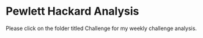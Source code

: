 # Pewlett Hackard Analysis

Please click on the folder titled Challenge for my weekly challenge analysis.
